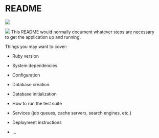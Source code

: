 # README

<a href="https://codeclimate.com/github/elliothrn/projet/maintainability"><img src="https://api.codeclimate.com/v1/badges/f52ee8ef803607164cec/maintainability" /></a>

<a href="https://codeclimate.com/github/elliothrn/projet/test_coverage"><img src="https://api.codeclimate.com/v1/badges/f52ee8ef803607164cec/test_coverage" /></a>
This README would normally document whatever steps are necessary to get the
application up and running.

Things you may want to cover:

* Ruby version

* System dependencies

* Configuration

* Database creation

* Database initialization

* How to run the test suite

* Services (job queues, cache servers, search engines, etc.)

* Deployment instructions

* ...
